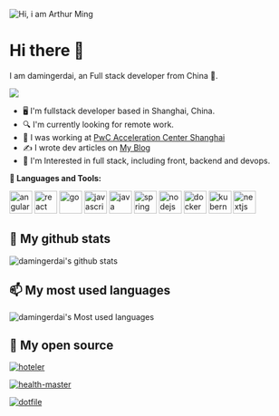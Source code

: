 ![Hi, i am Arthur Ming](damingerdai.jpg)
# **Hi there 👋**

I am damingerdai, an Full stack developer from China 🚀.

[![](https://img.shields.io/badge/Blog-%E5%A4%A7%E6%98%8E%E4%BA%8C%E4%BB%A3%E7%9A%84%E5%8D%9A%E5%AE%A2-green&style=flat)](https://damingerdai.github.io)

* 🖥  I'm fullstack developer based in Shanghai, China.
* 🔍 I'm currently looking for remote work.
* 💼 I was working at <a href="https://www.linkedin.com/company/pwc-ac-shanghai" target="_blank">PwC Acceleration Center Shanghai</a>
* ✍️  I wrote dev articles on <a href="https://damingerdai.github.io" target="_blank">My Blog</a>
* 🧐 I'm Interested in full stack, including front, backend and devops.

**🌈 Languages and Tools:**

<p align="left">
<img src="https://angular.io/assets/images/logos/angular/shield-large.svg" alt="angular" width="40" height="40"/>
<img src="https://cdn.jsdelivr.net/gh/devicons/devicon/icons/react/react-original.svg" alt="react" width="40" height="40"/>
<img src="https://cdn.jsdelivr.net/gh/devicons/devicon/icons/go/go-original.svg" alt="go" width="40" height="40"/>
<img src="https://cdn.jsdelivr.net/gh/devicons/devicon/icons/javascript/javascript-original.svg" alt="javascript" width="40" height="40"/>
<img src="https://cdn.jsdelivr.net/gh/devicons/devicon@master/icons/java/java-original.svg" alt="java" width="40" height="40"/>
<img src="https://cdn.jsdelivr.net/gh/devicons/devicon@master/icons/spring/spring-original.svg" alt="spring" width="40" height="40"/>
<img src="https://cdn.jsdelivr.net/gh/devicons/devicon/icons/nodejs/nodejs-original.svg" alt="nodejs" width="40" height="40"/>
<img src="https://cdn.jsdelivr.net/gh/devicons/devicon/icons/docker/docker-original.svg" alt="docker" width="40" height="40"/>
<img src="https://cdn.jsdelivr.net/gh/devicons/devicon/icons/kubernetes/kubernetes-plain.svg" alt="kubernetes" width="40" height="40"/>
<img src="https://cdn.jsdelivr.net/gh/devicons/devicon/icons/nextjs/nextjs-original.svg" alt="nextjs" width="40" height=“40”/>
</p>

## 🌱 My github stats
 
![damingerdai's github stats](https://github-readme-stats.damingerdai.com/api?username=damingerdai)

## 📫 My most used languages

![damingerdai's Most used languages](https://github-readme-stats.damingerdai.com/api/top-langs?username=damingerdai&show_icons=true&count_private=true&theme=gotham&layout=compact)
 
 ## 💬 My open source

[![hoteler](https://github-readme-stats.damingerdai.com/api/pin/?username=damingerdai&repo=hoteler)](https://github.com/damingerdai/hoteler)

[![health-master](https://github-readme-stats.damingerdai.com/api/pin/?username=damingerdai&repo=health-master)](https://github.com/damingerdai/health-master)

[![dotfile](https://github-readme-stats.damingerdai.com/api/pin/?username=damingerdai&repo=dotfile)](https://github.com/damingerdai/dotfile)

<!-- ## 🚀 My wakatime stats

[![Arthur's wakatime stats](https://github-readme-stats.damingerdai.com/api/wakatime?username=damingerdai&layout=compact )](https://github.com/damingerdai)
